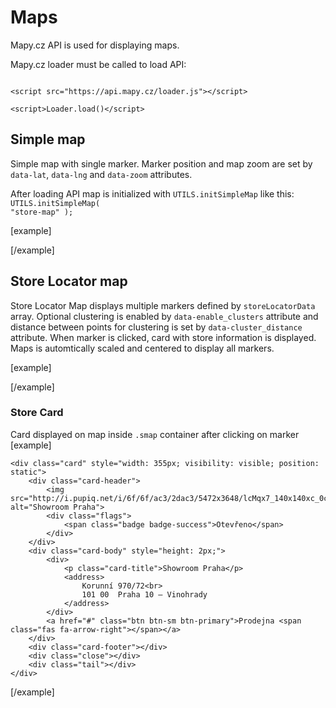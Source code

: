 Maps
====

Mapy.cz API is used for displaying maps.

Mapy.cz loader must be called to load API:
<p><code>
&lt;script src="https://api.mapy.cz/loader.js"&gt;&lt;/script&gt;<br>
&lt;script&gt;Loader.load()&lt;/script&gt;
</code></p>

## Simple map

Simple map with single marker. Marker position and map zoom are set by <code>data-lat</code>, <code>data-lng</code> and <code>data-zoom</code> attributes.

After loading API map is initialized with <code>UTILS.initSimpleMap</code> like this:   <code>UTILS.initSimpleMap( "store-map" );</code>

[example]
<div class="store-detail__map" id="store-map" data-lat="50.3864386" data-lng="14.2895042" data-zoom="16"></div>
[/example]

## Store Locator map

Store Locator Map displays multiple markers defined by <code>storeLocatorData</code> array. Optional clustering is enabled by <code>data-enable_clusters</code> attribute and distance between points for clustering is set by <code>data-cluster_distance</code> attribute. When marker is clicked, card with store information is displayed. Maps is automtically scaled and centered to display all markers.

[example]
<script>
//<![CDATA[
	var storeLocatorData = [
			{
		id: 1,
		image: "http://i.pupiq.net/i/6f/6f/ac2/2dac2/4454x2969/E6ifOg_140x140xc_2b938a06ee365ab4.jpg",
		title: "Elegantní lékárna",
		address: "Vinohradsk%C3%A1%20222%3Cbr%3E%0D%0A120%2000%20Praha%202%3Cbr%3E%0D%0A%C4%8Cesk%C3%A1%20republika",
		detailURL: "/prodejny/elegantni-lekarna/",
		lat: 50.0770708,
		lng: 14.4862577,
		isOpen: "Otevřeno",
	},
				{
		id: 3,
		image: "http://i.pupiq.net/i/6f/6f/ac3/2dac3/5472x3648/lcMqx7_140x140xc_0c529b8188c3a32a.jpg",
		title: "Showroom Praha",
		address: "Korunn%C3%AD%20970%2F72%3Cbr%3E%0D%0A101%2000%20%20Praha%2010%20%E2%80%93%20Vinohrady",
		detailURL: "/prodejny/showroom-praha/",
		lat: 50.0753692,
		lng: 14.4510819,
		isOpen: "Otevřeno",
	},
				{
		id: 4,
		image: "http://i.pupiq.net/i/6f/6f/91e/2e91e/2000x2000/n6xqeH_140x140xc_31ad088525dd9323.jpg",
		title: "Říp",
		address: "Rovn%C3%A9%3Cbr%3E%0D%0AKrab%C4%8Dice",
		detailURL: "/prodejny/rip/",
		lat: 50.3864386,
		lng: 14.2895042,
		isOpen: "Otevřeno",
	},
				{
		id: 5,
		image: "http://i.pupiq.net/i/6f/6f/91f/2e91f/2000x1285/apURGF_140x140xc_83e788667c8dea6c.jpg",
		title: "Ostrava!!!",
		address: "Masarykovo%20n%C3%A1m%C4%9Bst%C3%AD%2037%2F20%3Cbr%3E%0D%0AOstrava",
		detailURL: "/prodejny/ostrava/",
		lat: 49.8361483,
		lng: 18.2920475,
		isOpen: "Otevřeno",
	},
				{
		id: 6,
		image: "http://i.pupiq.net/i/6f/6f/920/2e920/2000x1333/gWlhbr_140x140xc_5158317050b8a8f1.jpg",
		title: "Sněžka",
		address: "Sn%C4%9B%C5%BEka%3Cbr%3E%0D%0APec%20pod%20Sn%C4%9B%C5%BEkou",
		detailURL: "/prodejny/snezka/",
		lat: 50.7357619,
		lng: 15.7398722,
		isOpen: "Otevřeno",
	},
				{
		id: 7,
		image: "http://i.pupiq.net/i/6f/6f/921/2e921/2000x1333/9U7vlt_140x140xc_77bb70fe5a19947e.jpg",
		title: "Brno",
		address: "n%C3%A1m%C4%9Bst%C3%AD%20Svobody%2074%2F10%3Cbr%3E%0D%0A602%2000%20%20Brno-m%C4%9Bsto",
		detailURL: "/prodejny/brno/",
		lat: 49.1946639,
		lng: 16.6089039,
		isOpen: "Otevřeno",
	},
	];

			
//]]>
</script>
<div class="stores-index__map" id="allstores_map" data-enable_clusters="true" data-cluster_distance="30"></div>
[/example]

### Store Card
Card displayed on map inside <code>.smap</code> container after clicking on marker
[example]
<div class="smap">
	
	<div class="card" style="width: 355px; visibility: visible; position: static">
		<div class="card-header">
			<img src="http://i.pupiq.net/i/6f/6f/ac3/2dac3/5472x3648/lcMqx7_140x140xc_0c529b8188c3a32a.jpg" alt="Showroom Praha">
			<div class="flags">
				<span class="badge badge-success">Otevřeno</span>
			</div>
		</div>
		<div class="card-body" style="height: 2px;">
			<div>
				<p class="card-title">Showroom Praha</p>
				<address>
					Korunní 970/72<br>
					101 00  Praha 10 – Vinohrady
				</address>
			</div>
			<a href="#" class="btn btn-sm btn-primary">Prodejna <span class="fas fa-arrow-right"></span></a>
		</div>
		<div class="card-footer"></div>
		<div class="close"></div>
		<div class="tail"></div>
	</div>
	
</div>
[/example]

<script src="https://api.mapy.cz/loader.js"></script>
<script>Loader.load()</script>